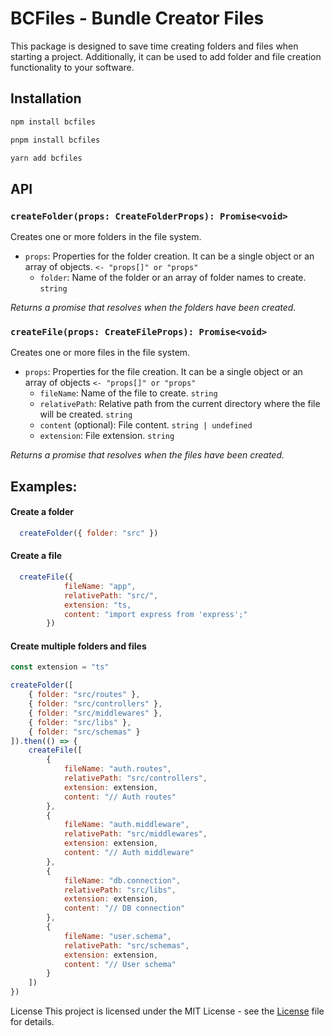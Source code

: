 # BCFiles - Bundle Creator Files

This package is designed to save time creating folders and files when starting a project. Additionally, it can be used to add folder and file creation functionality to your software.

## Installation

```sh
npm install bcfiles
```
```sh
pnpm install bcfiles
```
```sh
yarn add bcfiles
```
## API

### `createFolder(props: CreateFolderProps): Promise<void>`

Creates one or more folders in the file system.

- `props`: Properties for the folder creation. It can be a single object or an array of objects. ```<- "props[]" or "props"```
  - `folder`: Name of the folder or an array of folder names to create. `string`

_Returns a promise that resolves when the folders have been created._

### `createFile(props: CreateFileProps): Promise<void>`

Creates one or more files in the file system.

- `props`:  Properties for the file creation. It can be a single object or an array of objects ```<- "props[]" or "props"```
  - `fileName`: Name of the file to create. `string`
  - `relativePath`: Relative path from the current directory where the file will be created. `string`
  - `content` (optional): File content. `string | undefined`
  - `extension`: File extension. `string`

_Returns a promise that resolves when the files have been created._

## Examples:

####  Create a folder
```js
  createFolder({ folder: "src" })
```
#### Create a file 
```js
  createFile({
            fileName: "app",
            relativePath: "src/",
            extension: "ts,
            content: "import express from 'express';"
        })
```

#### Create multiple folders and files
```js
const extension = "ts"

createFolder([
    { folder: "src/routes" },
    { folder: "src/controllers" },
    { folder: "src/middlewares" },
    { folder: "src/libs" },
    { folder: "src/schemas" }
]).then(() => {
    createFile([
        {
            fileName: "auth.routes",
            relativePath: "src/controllers",
            extension: extension,
            content: "// Auth routes"
        },
        {
            fileName: "auth.middleware",
            relativePath: "src/middlewares",
            extension: extension,
            content: "// Auth middleware"
        },
        {
            fileName: "db.connection",
            relativePath: "src/libs",
            extension: extension,
            content: "// DB connection"
        },
        {
            fileName: "user.schema",
            relativePath: "src/schemas",
            extension: extension,
            content: "// User schema"
        }
    ])
})

```
License
This project is licensed under the MIT License - see the [License](LICENSE) file for details.
